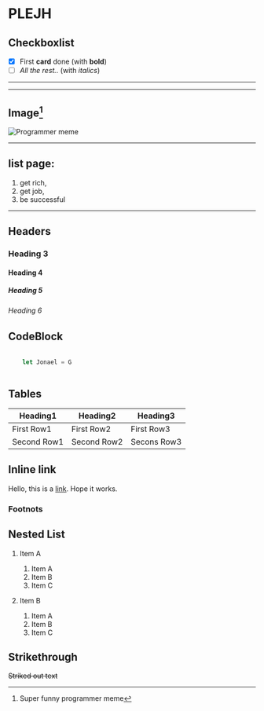 # PLEJH  
## Checkboxlist  
- [x] First __card__ done (with __bold__)
- [ ] _All the rest.._  (with _italics_)

***



___

## Image[^1]

![Programmer meme](https://assets-global.website-files.com/5f3c19f18169b62a0d0bf387/60d33be8cf4ba7565123c8bc_YPD3ulQQAGQpOcnqIm3QzSTRgzmr1SexpW9ZjMpJ1mAnUxx4iF05XOTu44sk0qQG-8XgBcYmGZGAD-5SAZvJl3TjtmhgWnn-w0C2XKwhBscV78RVvhwZfyp0v_Pa6sNj5zxpOvRW.png)

___

## list page:

1. get rich,
2. get job,
3. be successful
---


## Headers

### Heading 3
#### Heading 4
##### Heading 5
###### Heading 6

## CodeBlock

```Javascript
        
    let Jonael = G
    
```
## Tables

|Heading1|Heading2|Heading3|
|-------|---------|--------|
|First Row1|First Row2|First Row3|
|Second Row1|Second Row2|Secons Row3|

## Inline link

Hello, this is a [link](https://www.markdownguide.org/basic-syntax/#lists-1). Hope it works.

### Footnots
[^1]: Super funny programmer meme

## Nested List

1. Item A
    
    1.  Item A
    2. Item B
    3. Item C

2. Item B
    
    1. Item A
    2. Item B
    3. Item C



## Strikethrough

~~Striked out text~~


